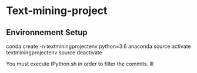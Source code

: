 # Text-mining-project
## Environnement Setup
conda create -n textminingprojectenv python=3.6 anaconda
source activate textminingprojectenv
source deactivate

You must execute IPython.sh in order to filter the commits.
lll
